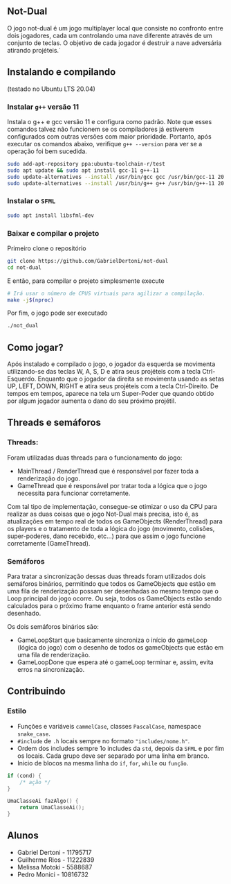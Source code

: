 ## Not-Dual

O jogo not-dual é um jogo multiplayer local que consiste no confronto entre dois
jogadores, cada um controlando uma nave diferente através de um conjunto de teclas.
O objetivo de cada jogador é destruir a nave adversária atirando projéteis.´

## Instalando e compilando

(testado no Ubuntu LTS 20.04)

### Instalar `g++` versão 11

Instala o g++ e gcc versão 11 e configura como padrão. Note que esses comandos
talvez não funcionem se os compiladores já estiverem configurados com outras
versões com maior prioridade. Portanto, após executar os comandos abaixo,
verifique `g++ --version` para ver se a operação foi bem sucedida.

```sh
sudo add-apt-repository ppa:ubuntu-toolchain-r/test
sudo apt update && sudo apt install gcc-11 g++-11
sudo update-alternatives --install /usr/bin/gcc gcc /usr/bin/gcc-11 20
sudo update-alternatives --install /usr/bin/g++ g++ /usr/bin/g++-11 20
```

### Instalar o `SFML`

```sh
sudo apt install libsfml-dev
```

### Baixar e compilar o projeto

Primeiro clone o repositório

```sh
git clone https://github.com/GabrielDertoni/not-dual
cd not-dual
```

E então, para compilar o projeto simplesmente execute

```sh
# Irá usar o número de CPUS virtuais para agilizar a compilação.
make -j$(nproc)
```

Por fim, o jogo pode ser executado

```sh
./not_dual
```

## Como jogar?

Após instalado e compilado o jogo, o jogador da esquerda se movimenta utilizando-se
das teclas W, A, S, D e atira seus projéteis com a tecla Ctrl-Esquerdo. Enquanto que
o jogador da direita se movimenta usando as setas UP, LEFT, DOWN, RIGHT e atira seus
projéteis com a tecla Ctrl-Direito. De tempos em tempos, aparece na tela um Super-Poder
que quando obtido por algum jogador aumenta o dano do seu próximo projétil.

## Threads e semáforos

### Threads:

Foram utilizadas duas threads para o funcionamento do jogo:
- MainThread / RenderThread que é responsável por fazer toda a renderização do jogo.
- GameThread que é responsável por tratar toda a lógica que o jogo necessita para funcionar corretamente.

Com tal tipo de implementação, consegue-se otimizar o uso da CPU para realizar as duas coisas
que o jogo Not-Dual mais precisa, isto é, as atualizações em tempo real de todos os GameObjects (RenderThread)
para os players e o tratamento de toda a lógica do jogo (movimento, colisões, super-poderes, dano recebido, etc...)
para que assim o jogo funcione corretamente (GameThread).

### Semáforos

Para tratar a sincronização dessas duas threads foram utilizados dois semáforos binários, permitindo que todos os GameObjects que estão em uma fila de renderização possam ser desenhadas ao mesmo tempo que o Loop principal do jogo ocorre. Ou seja, todos os GameObjects estão sendo calculados para o próximo frame enquanto o frame anterior está sendo desenhado.

Os dois semáforos binários são:
- GameLoopStart que basicamente sincroniza o início do gameLoop (lógica do jogo) com o desenho de todos os gameObjects que estão em uma fila de renderização.
- GameLoopDone que espera até o gameLoop terminar e, assim, evita erros na sincronização.

## Contribuindo

### Estilo

- Funções e variáveis `cammelCase`, classes `PascalCase`, namespace `snake_case`.
- `#include` de `.h` locais sempre no formato `"includes/nome.h"`.
- Ordem dos includes sempre 1o includes da `std`, depois da `SFML` e por fim os
    locais. Cada grupo deve ser separado por uma linha em branco.
- Inicio de blocos na mesma linha do `if`, `for`, `while` ou `função`.

```c++
if (cond) {
    /* ação */
}

UmaClasseAi fazAlgo() {
    return UmaClasseAi();
}
```

## Alunos
- Gabriel Dertoni - 11795717
- Guilherme Rios - 11222839
- Melissa Motoki - 5588687
- Pedro Monici - 10816732

